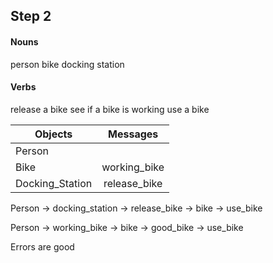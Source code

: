## Step 2
#### Nouns
person
bike
docking station

#### Verbs
release a bike
see if a bike is working
use a bike

| Objects   | Messages  |
| --------- |:---------:|
| Person    | |
| Bike      | working_bike|
| Docking_Station | release_bike|


Person -> docking_station -> release_bike -> bike -> use_bike

Person -> working_bike -> bike -> good_bike -> use_bike

Errors are good
